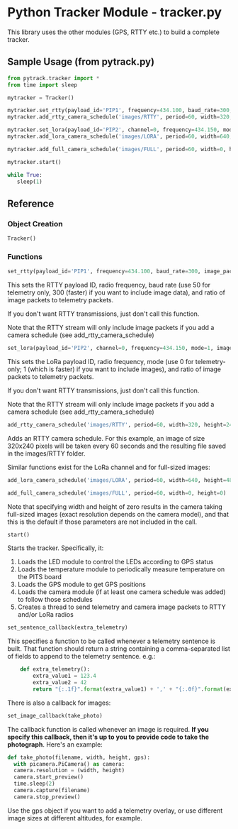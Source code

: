 # Python Tracker Module - tracker.py

This library uses the other modules (GPS, RTTY etc.) to build a complete tracker.

## Sample Usage (from pytrack.py)

```python
from pytrack.tracker import *
from time import sleep

mytracker = Tracker()

mytracker.set_rtty(payload_id='PIP1', frequency=434.100, baud_rate=300, image_packet_ratio=4)
mytracker.add_rtty_camera_schedule('images/RTTY', period=60, width=320, height=240)

mytracker.set_lora(payload_id='PIP2', channel=0, frequency=434.150, mode=1, image_packet_ratio=6)
mytracker.add_lora_camera_schedule('images/LORA', period=60, width=640, height=480)

mytracker.add_full_camera_schedule('images/FULL', period=60, width=0, height=0)

mytracker.start()

while True:
   sleep(1)
```
## Reference

### Object Creation

```python
Tracker()
```

### Functions

```python
set_rtty(payload_id='PIP1', frequency=434.100, baud_rate=300, image_packet_ratio=4)`
```

This sets the RTTY payload ID, radio frequency, baud rate (use 50 for telemetry only, 300 (faster) if you want to include image data), and ratio of image packets to telemetry packets.

If you don't want RTTY transmissions, just don't call this function.

Note that the RTTY stream will only include image packets if you add a camera schedule (see add_rtty_camera_schedule)

```python
set_lora(payload_id='PIP2', channel=0, frequency=434.150, mode=1, image_packet_ratio=6)
```

This sets the LoRa payload ID, radio frequency, mode (use 0 for telemetry-only; 1 (which is faster) if you want to include images), and ratio of image packets to telemetry packets.

If you don't want RTTY transmissions, just don't call this function.

Note that the RTTY stream will only include image packets if you add a camera schedule (see add_rtty_camera_schedule)

```python
add_rtty_camera_schedule('images/RTTY', period=60, width=320, height=240)
```

Adds an RTTY camera schedule.  For this example, an image of size 320x240 pixels will be taken every 60 seconds and the resulting file saved in the images/RTTY folder.

Similar functions exist for the LoRa channel and for full-sized images:

```python
add_lora_camera_schedule('images/LORA', period=60, width=640, height=480)

add_full_camera_schedule('images/FULL', period=60, width=0, height=0)
```

Note that specifying width and height of zero results in the camera taking full-sized images (exact resolution depends on the camera model), and that this is the default if those parameters are not included in the call.

```python
start()
```

Starts the tracker.  Specifically, it:

1. Loads the LED module to control the LEDs according to GPS status
2. Loads the temperature module to periodically measure temperature on the PITS board
3. Loads the GPS module to get GPS positions
4. Loads the camera module (if at least one camera schedule was added) to follow those schedules
5. Creates a thread to send telemetry and camera image packets to RTTY and/or LoRa radios

```python
set_sentence_callback(extra_telemetry)
```

This specifies a function to be called whenever a telemetry sentence is built.  That function should return a string containing a comma-separated list of fields to append to the telemetry sentence.  e.g.:

```python
	def extra_telemetry():
	    extra_value1 = 123.4
	    extra_value2 = 42
	    return "{:.1f}".format(extra_value1) + ',' + "{:.0f}".format(extra_value2)
```

There is also a callback for images:

```python
set_image_callback(take_photo)
```

The callback function is called whenever an image is required.  **If you specify this callback, then it's up to you to provide code to take the photograph**.  Here's an example:

```python
def take_photo(filename, width, height, gps):
  with picamera.PiCamera() as camera:
  camera.resolution = (width, height)
  camera.start_preview()
  time.sleep(2)
  camera.capture(filename)
  camera.stop_preview()
```

Use the gps object if you want to add a telemetry overlay, or use different image sizes at different altitudes, for example.
